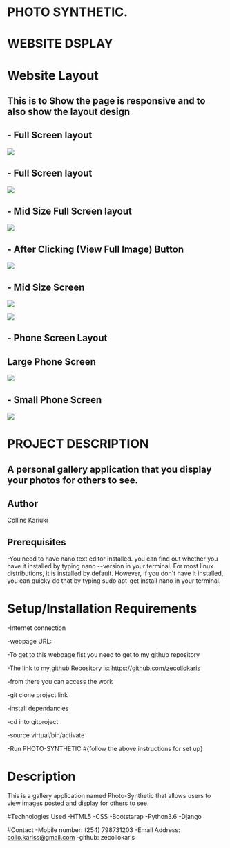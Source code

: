 

#                                                 PHOTO SYNTHETIC.


#                                                  WEBSITE DSPLAY
# Website Layout


## This is to Show the page is responsive and to also show the layout design


## - Full Screen layout

![](website-display/disp1.png)


## - Full Screen layout

![](website-display/disp2.png)

## - Mid Size Full Screen layout

![](website-display/disp3.png)


## - After Clicking (View Full Image) Button

![](website-display/disp4.png)

## - Mid Size Screen

![](website-display/disp5.png)

![](website-display/disp6.png)

## - Phone Screen Layout
##     Large Phone Screen

![](website-display/disp7.png)

## - Small Phone Screen

![](website-display/disp8.png)


#  PROJECT DESCRIPTION

## A personal gallery application that you display your photos for others to see.

## Author
Collins Kariuki

## Prerequisites
-You need to have nano text editor installed. you can find out whether you have it installed by typing nano --version in your terminal. For most linux distributions, it is installed by default. However, if you don't have it installed, you can quicky do that by typing sudo apt-get install nano in your terminal.

# Setup/Installation Requirements

-Internet connection

-webpage URL:

-To get to this webpage fist you need to get to my github repository

-The link to my github Repository is: https://github.com/zecollokaris

-from there you can access the work

-git clone project link

-install dependancies

-cd into gitproject

-source virtual/bin/activate

-Run PHOTO-SYNTHETIC
#{follow the above instructions for set up}

# Description

This is a gallery application named Photo-Synthetic that allows users to view images posted and display for others to see.

#Technologies Used
-HTML5
-CSS
-Bootstarap
-Python3.6
-Django

#Contact
-Mobile number: (254) 798731203
-Email Address: collo.kariss@gmail.com
-github: zecollokaris
